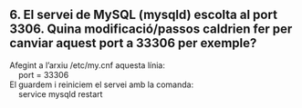 ## 6. El servei de MySQL (mysqld) escolta al port 3306. Quina modificació/passos caldrien fer per canviar aquest port a 33306 per exemple?  

Afegint a l’arxiu /etc/my.cnf aquesta línia:  
&nbsp;&nbsp;&nbsp;&nbsp;port = 33306  
El guardem i reiniciem el servei amb la comanda:  
&nbsp;&nbsp;&nbsp;&nbsp;service mysqld restart   
